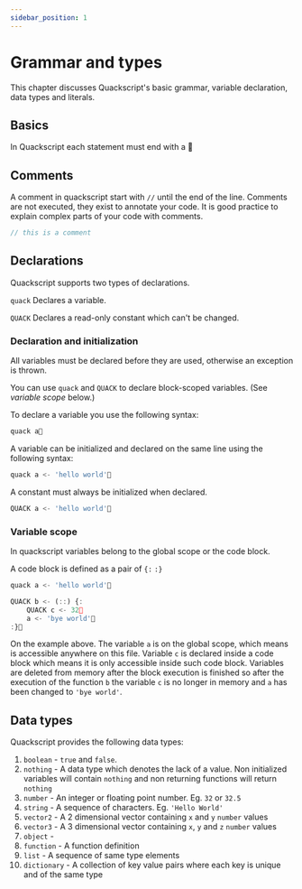 ```yaml
---
sidebar_position: 1
---
```


# Grammar and types

This chapter discusses Quackscript's basic grammar, variable declaration, data types and literals.

## Basics

In Quackscript each statement must end with a 🦆

## Comments

A comment in quackscript start with `//` until the end of the line.
Comments are not executed, they exist to annotate your code. It is good practice to explain complex parts of your code with comments.

```js
// this is a comment
```

## Declarations

Quackscript supports two types of declarations.

`quack` Declares a variable.

`QUACK` Declares a read-only constant which can't be changed.

### Declaration and initialization

All variables must be declared before they are used, otherwise an exception is thrown.

You can use `quack` and `QUACK` to declare block-scoped variables. (See *variable scope* below.)

To declare a variable you use the following syntax:

```js
quack a🦆
```

A variable can be initialized and declared on the same line using the following syntax:

```js
quack a <- 'hello world'🦆
```

A constant must always be initialized when declared.
```js
QUACK a <- 'hello world'🦆
```

### Variable scope

In quackscript variables belong to the global scope or the code block.

A code block is defined as a pair of `{:` `:}`

```js
quack a <- 'hello world'🦆

QUACK b <- (::) {:
    QUACK c <- 32🦆
    a <- 'bye world'🦆
:}🦆
```

On the example above. The variable `a` is on the global scope, which means is accessible anywhere on this file. Variable `c` is declared inside a code block which means it is only accessible inside such code block. Variables are deleted from memory after the block execution is finished so after the execution of the function `b` the variable `c` is no longer in memory and `a` has been changed to `'bye world'`.

## Data types

Quackscript provides the following data types:

1. `boolean` - `true` and `false`.
1. `nothing` - A data type which denotes the lack of a value. Non initialized variables will contain `nothing` and non returning functions will return `nothing`
1. `number` - An integer or floating point number. Eg. `32` or `32.5`
1. `string` - A sequence of characters. Eg. `'Hello World'`
1. `vector2` - A 2 dimensional vector containing `x` and `y` `number` values
1. `vector3` - A 3 dimensional vector containing `x`, `y` and `z` `number` values
1. `object` - 
1. `function` - A function definition
1. `list` - A sequence of same type elements
1. `dictionary` - A collection of key value pairs where each key is unique and of the same type